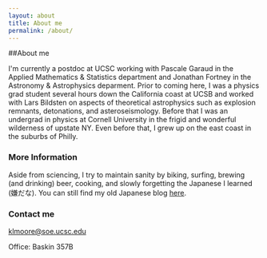 ```yaml
---
layout: about
title: About me
permalink: /about/
---
```


##About me

<!-- ![_config.yml]({{ site.baseurl }}/images/Moore_400.jpg) -->

I'm currently a postdoc at UCSC working with Pascale Garaud in the Applied Mathematics & Statistics department and Jonathan Fortney in the Astronomy & Astrophysics deparment. Prior to coming here, I was a physics grad student several hours down the California coast at UCSB and worked with Lars Bildsten on aspects of theoretical astrophysics such as explosion remnants, detonations, and asteroseismology. Before that I was an undergrad in physics at Cornell University in the frigid and wonderful wilderness of upstate NY. Even before that, I grew up on the east coast in the suburbs of Philly.

### More Information

Aside from sciencing, I try to maintain sanity by  biking, surfing, brewing (and drinking) beer, cooking, and slowly forgetting the Japanese I learned (嫌だな). You can still find my old Japanese blog [here](http://jauntbox.blogspot.com).

### Contact me

[klmoore@soe.ucsc.edu](mailto:klmoore@soe.ucsc.edu)
<!-- Email: klmoore at soe(dot)ucsc(anotherdot)edu -->

Office: Baskin 357B